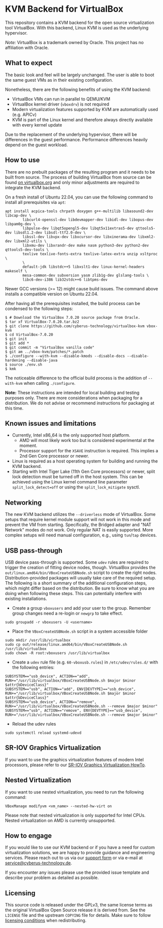 # KVM Backend for VirtualBox

This repository contains a KVM backend for the open source virtualization
tool VirtualBox. With this backend, Linux KVM is used as the underlying hypervisor.

*Note:* VirtualBox is a trademark owned by Oracle. This project has no affiliation with Oracle.

## What to expect

The basic look and feel will be largely unchanged. The user is able to
boot the same guest VMs as in their existing configuration.

Nonetheless, there are the following benefits of using the KVM backend:

* VirtualBox VMs can run in parallel to QEMU/KVM
* VirtualBox kernel driver (`vboxdrv`) is not required
* Modern virtualization features supported by KVM are automatically used (e.g.
  APICv)
* KVM is part of the Linux kernel and therefore always directly available with
  every kernel update

Due to the replacement of the underlying hypervisor, there will be differences
in the guest performance. Performance differences heavily depend on the guest
workload.

## How to use

There are no prebuilt packages of the resulting program and it needs to be built from
source. The process of building VirtualBox from source can be found
[on virtualbox.org](https://www.virtualbox.org/wiki/Linux%20build%20instructions) and only
minor adjustments are required to integrate the KVM backend.

On a fresh install of Ubuntu 22.04, you can use the following command to install
all prerequisites via `apt`:

```shell
apt install acpica-tools chrpath doxygen g++-multilib libasound2-dev libcap-dev \
        libcurl4-openssl-dev libdevmapper-dev libidl-dev libopus-dev libpam0g-dev \
        libpulse-dev libqt5opengl5-dev libqt5x11extras5-dev qttools5-dev libsdl1.2-dev libsdl-ttf2.0-dev \
        libssl-dev libvpx-dev libxcursor-dev libxinerama-dev libxml2-dev libxml2-utils \
        libxmu-dev libxrandr-dev make nasm python3-dev python2-dev qttools5-dev-tools \
        texlive texlive-fonts-extra texlive-latex-extra unzip xsltproc \
        \
        default-jdk libstdc++5 libxslt1-dev linux-kernel-headers makeself \
        mesa-common-dev subversion yasm zlib1g-dev glslang-tools \
        libc6-dev-i386 lib32stdc++6 libtpms-dev
```

Newer GCC versions (>= 12) might cause build issues. The command above installs a
compatible version on Ubuntu 22.04.

After having all the prerequisites installed, the build process can be condensed
to the following steps:

```shell
$ # Download the VirtualBox 7.0.20 source package from Oracle.
$ tar xf VirtualBox-7.0.20.tar.bz2
$ git clone https://github.com/cyberus-technology/virtualbox-kvm vbox-kvm
$ cd VirtualBox-7.0.20
$ git init
$ git add *
$ git commit -m "VirtualBox vanilla code"
$ git am ../vbox-kvm/patches/*.patch
$ ./configure --with-kvm --disable-kmods --disable-docs --disable-hardening --disable-java
$ source ./env.sh
$ kmk
```

The noticeable difference to the official build process is the addition of
`--with-kvm` when calling `./configure`.

**Note:** These instructions are intended for local building and testing
purposes only. There are more considerations when packaging for a
distribution. We do not advise or recommend instructions for packaging at this
time.

## Known issues and limitations

* Currently, Intel x86_64 is the only supported host platform.
  * AMD will most likely work too but is considered experimental at the moment.
  * Processor support for the `XSAVE` instruction is required. This implies a
    2nd Gen Core processor or newer.
* Linux is required as a host operating system for building and running the KVM
  backend.
* Starting with Intel Tiger Lake (11th Gen Core processors) or newer, split lock
  detection must be turned off in the host system. This can be achieved using
  the Linux kernel command line parameter `split_lock_detect=off` or using the
  `split_lock_mitigate` sysctl.

## Networking

The new KVM backend utilizes the `--driverless` mode of VirtualBox. Some setups
that require kernel module support will not work in this mode and prevent the
VM from starting. Specifically, the Bridged adapter and "NAT Network" modes do
not work. Only regular NAT is easily supported. More complex setups will need
manual configuration, e.g., using `tun`/`tap` devices.

## USB pass-through

USB device pass-through is supported. Some `udev` rules are required to
trigger the creation of fitting device nodes, though. VirtualBox provides the
`out/linux.amd64/bin/VBoxCreateUSBNode.sh` script to create the right nodes.
Distribution-provided packages will usually take care of the
required setup. The following is a short summary of the additional configuration
steps, which might differ based on the distribution. Be sure to know what you
are doing when following these steps. This can potentially interfere with
existing installations.

* Create a group `vboxusers` and add your user to the group. Remember group
  changes need a re-login or `newgrp` to take effect.
```shell
sudo groupadd -r vboxusers -U <username>
```

* Place the `VBoxCreateUSBNode.sh` script in a system accessible folder
```shell
sudo mkdir /usr/lib/virtualbox
sudo cp out/release/linux.amd64/bin/VBoxCreateUSBNode.sh /usr/lib/virtualbox
sudo chown -R root:vboxusers /usr/lib/virtualbox
```

* Create a `udev` rule file (e.g. `60-vboxusb.rules`) in `/etc/udev/rules.d/`
  with the following entries:
```shell
SUBSYSTEM=="usb_device", ACTION=="add", RUN+="/usr/lib/virtualbox/VBoxCreateUSBNode.sh $major $minor $attr{bDeviceClass}"
SUBSYSTEM=="usb", ACTION=="add", ENV{DEVTYPE}=="usb_device", RUN+="/usr/lib/virtualbox/VBoxCreateUSBNode.sh $major $minor $attr{bDeviceClass}"
SUBSYSTEM=="usb_device", ACTION=="remove", RUN+="/usr/lib/virtualbox/VBoxCreateUSBNode.sh --remove $major $minor"
SUBSYSTEM=="usb", ACTION=="remove", ENV{DEVTYPE}=="usb_device", RUN+="/usr/lib/virtualbox/VBoxCreateUSBNode.sh --remove $major $minor"
```

* Reload the udev rules
```shell
sudo systemctl reload systemd-udevd
```

## SR-IOV Graphics Virtualization

If you want to use the graphics virtualization features of modern Intel processors, please refer to our
[SR-IOV Graphics Virtualization HowTo](README.intel-sriov-graphics.md).

## Nested Virtualization

If you want to use nested virtualization, you need to run the following command:
```shell
VBoxManage modifyvm <vm_name> --nested-hw-virt on
```

Please note that nested virtualization is only supported for Intel CPUs. Nested virtualization on AMD is currently unsupported.

## How to engage

If you would like to use our KVM backend or if you have a need for custom
virtualization solutions, we are happy to provide guidance and engineering
services. Please reach out to us via our
[support form](https://cyberus-technology.de/contact) or via e-mail at
<service@cyberus-technology.de>.

If you encounter any issues please use the provided issue template and describe
your problem as detailed as possible.

## Licensing

This source code is released under the GPLv3, the same license terms as the
original VirtualBox Open Source release it is derived from. See the `LICENSE`
file and the upstream `COPYING` file for details. Make sure to follow
[licensing conditions](https://www.virtualbox.org/wiki/Licensing_FAQ) when
redistributing.
